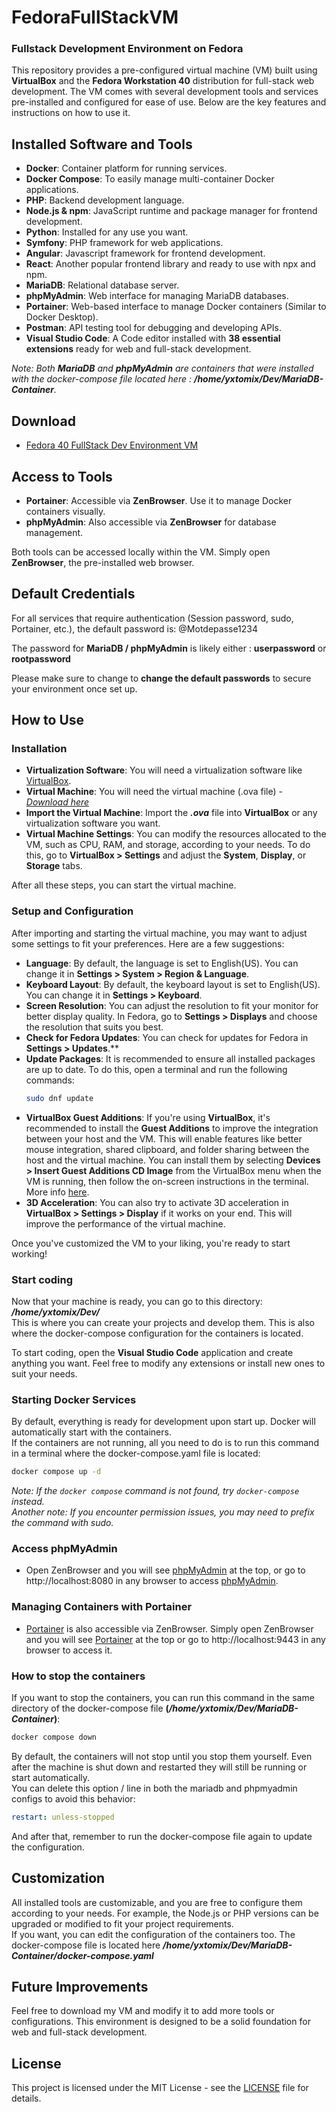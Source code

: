 # FedoraFullStackVM

### Fullstack Development Environment on Fedora

This repository provides a pre-configured virtual machine (VM) built using **VirtualBox** and the **Fedora Workstation 40** distribution for full-stack web development. The VM comes with several development tools and services pre-installed and configured for ease of use. Below are the key features and instructions on how to use it.

## Installed Software and Tools

- **Docker**: Container platform for running services.
- **Docker Compose**: To easily manage multi-container Docker applications.
- **PHP**: Backend development language.
- **Node.js & npm**: JavaScript runtime and package manager for frontend development.
- **Python**: Installed for any use you want.
- **Symfony**: PHP framework for web applications.
- **Angular**: Javascript framework for frontend development.
- **React**: Another popular frontend library and ready to use with npx and npm.
- **MariaDB**: Relational database server.
- **phpMyAdmin**: Web interface for managing MariaDB databases.
- **Portainer**: Web-based interface to manage Docker containers (Similar to Docker Desktop).
- **Postman**: API testing tool for debugging and developing APIs.
- **Visual Studio Code**: A Code editor installed with **38 essential extensions** ready for web and full-stack development.

_Note: Both **MariaDB** and **phpMyAdmin** are containers that were installed with the docker-compose file located here : **/home/yxtomix/Dev/MariaDB-Container**._

## Download

- [Fedora 40 FullStack Dev Environment VM](https://kdrive.infomaniak.com/app/share/1186372/6cc63ecc-4dae-44d5-91b9-6c523b5b35bd)

## Access to Tools

- **Portainer**: Accessible via **ZenBrowser**. Use it to manage Docker containers visually.
- **phpMyAdmin**: Also accessible via **ZenBrowser** for database management.

Both tools can be accessed locally within the VM. Simply open **ZenBrowser**, the pre-installed web browser.

## Default Credentials

For all services that require authentication (Session password, sudo, Portainer, etc.), the default password is: @Motdepasse1234

The password for **MariaDB / phpMyAdmin** is likely either : **userpassword** or **rootpassword**

Please make sure to change to **change the default passwords** to secure your environment once set up.

## How to Use

### Installation

- **Virtualization Software**: You will need a virtualization software like [VirtualBox](https://www.virtualbox.org/).
- **Virtual Machine**: You will need the virtual machine (.ova file) - _[Download here](https://kdrive.infomaniak.com/app/share/1186372/6cc63ecc-4dae-44d5-91b9-6c523b5b35bd)_
- **Import the Virtual Machine**: Import the **_.ova_** file into **VirtualBox** or any virtualization software you want.
- **Virtual Machine Settings**: You can modify the resources allocated to the VM, such as CPU, RAM, and storage, according to your needs. To do this, go to **VirtualBox > Settings** and adjust the **System**, **Display**, or **Storage** tabs.

After all these steps, you can start the virtual machine.

### Setup and Configuration

After importing and starting the virtual machine, you may want to adjust some settings to fit your preferences. Here are a few suggestions:

- **Language**: By default, the language is set to English(US). You can change it in **Settings > System > Region & Language**.
- **Keyboard Layout**: By default, the keyboard layout is set to English(US). You can change it in **Settings > Keyboard**.
- **Screen Resolution**: You can adjust the resolution to fit your monitor for better display quality. In Fedora, go to **Settings > Displays** and choose the resolution that suits you best.
- **Check for Fedora Updates**: You can check for updates for Fedora in **Settings > Updates**.**
- **Update Packages**: It is recommended to ensure all installed packages are up to date. To do this, open a terminal and run the following commands:
  ```bash
  sudo dnf update
  ```
- **VirtualBox Guest Additions**: If you're using **VirtualBox**, it's recommended to install the **Guest Additions** to improve the integration between your host and the VM. This will enable features like better mouse integration, shared clipboard, and folder sharing between the host and the virtual machine. You can install them by selecting **Devices > Insert Guest Additions CD Image** from the VirtualBox menu when the VM is running, then follow the on-screen instructions in the terminal. More info [here](https://linuxconfig.org/install-virtualbox-guest-additions-on-linux-guest).
- **3D Acceleration**: You can also try to activate 3D acceleration in **VirtualBox > Settings > Display** if it works on your end. This will improve the performance of the virtual machine.

Once you've customized the VM to your liking, you're ready to start working!

### Start coding

Now that your machine is ready, you can go to this directory: **_/home/yxtomix/Dev/_**\
This is where you can create your projects and develop them. This is also where the docker-compose configuration for the containers is located.

To start coding, open the **Visual Studio Code** application and create anything you want. Feel free to modify any extensions or install new ones to suit your needs.

### Starting Docker Services

By default, everything is ready for development upon start up. Docker will automatically start with the containers.\
If the containers are not running, all you need to do is to run this command in a terminal where the docker-compose.yaml file is located:

```bash
docker compose up -d
```

_Note: If the `docker compose` command is not found, try `docker-compose` instead._\
_Another note: If you encounter permission issues, you may need to prefix the command with sudo._

### Access phpMyAdmin

- Open ZenBrowser and you will see [phpMyAdmin](http://localhost:8080) at the top, or go to http://localhost:8080 in any browser to access [phpMyAdmin](http://localhost:8080).

### Managing Containers with Portainer

- [Portainer](http://localhost:9443) is also accessible via ZenBrowser. Simply open ZenBrowser and you will see [Portainer](http://localhost:9443) at the top or go to http://localhost:9443 in any browser to access it.

### How to stop the containers

If you want to stop the containers, you can run this command in the same directory of the docker-compose file **(_/home/yxtomix/Dev/MariaDB-Container_)**:

```bash
docker compose down
```

By default, the containers will not stop until you stop them yourself. Even after the machine is shut down and restarted they will still be running or start automatically.\
You can delete this option / line in both the mariadb and phpmyadmin configs to avoid this behavior:

```yaml
restart: unless-stopped
```

And after that, remember to run the docker-compose file again to update the configuration.

## Customization

All installed tools are customizable, and you are free to configure them according to your needs. For example, the Node.js or PHP versions can be upgraded or modified to fit your project requirements.\
If you want, you can edit the configuration of the containers too. The docker-compose file is located here **_/home/yxtomix/Dev/MariaDB-Container/docker-compose.yaml_**

## Future Improvements

Feel free to download my VM and modify it to add more tools or configurations. This environment is designed to be a solid foundation for web and full-stack development.

## License

This project is licensed under the MIT License - see the [LICENSE](./LICENSE) file for details.
